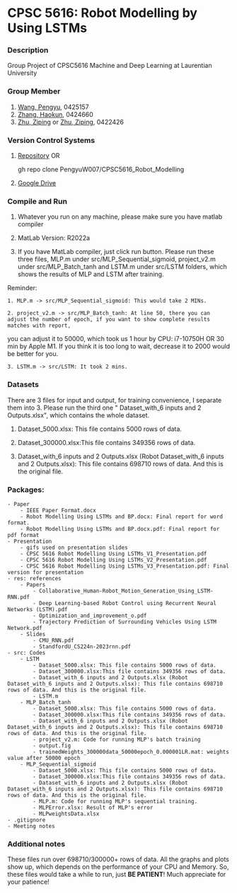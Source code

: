 # **CPSC 5616**: Robot Modelling by Using LSTMs

### Description
Group Project of CPSC5616 Machine and Deep Learning at Laurentian University

### Group Member
1. [Wang, Pengyu](https://github.com/PengyuW007), 0425157
2. [Zhang, Haokun](https://github.com/haokunzhang), 0424660
3. [Zhu, Ziping](https://github.com/0v0-QAQ) or [Zhu, Ziping](https://github.com/zzhu4LU), 0422426

### Version Control Systems
1. [Repository](https://github.com/PengyuW007/CPSC5616_Robot_Modelling.git) OR	

	gh repo clone PengyuW007/CPSC5616_Robot_Modelling

2. [Google Drive](https://drive.google.com/drive/folders/1sdCNKh6dScgluBZTkN8jLNDVo_9A2goP?ths=true)

### Compile and Run
1. Whatever you run on any machine, please make sure you have matlab compiler

2. MatLab Version: R2022a

3. If you have MatLab compiler, just click run button. 
Please run these three files, MLP.m under src/MLP_Sequential_sigmoid, project_v2.m under src/MLP_Batch_tanh and LSTM.m under src/LSTM folders, which shows the results of MLP and LSTM after training.

Reminder: 

    1. MLP.m -> src/MLP_Sequential_sigmoid: This would take 2 MINs.

    2. project_v2.m -> src/MLP_Batch_tanh: At line 50, there you can adjust the number of epoch, if you want to show complete results matches with report, 
you can adjust it to 50000, which took us 1 hour by CPU: i7-10750H OR 30 min by Apple M1.
    If you think it is too long to wait, decrease it to 2000 would be better for you.
 
    3. LSTM.m -> src/LSTM: It took 2 mins.

### Datasets
There are 3 files for input and output, for training convenience, I separate them into 3. Please run the third one
" Dataset_with_6 inputs and 2 Outputs.xlsx", which contains the whole dataset.
    
1. Dataset_5000.xlsx: This file contains 5000 rows of data.
    
2. Dataset_300000.xlsx:This file contains 349356 rows of data.
    
3. Dataset_with_6 inputs and 2 Outputs.xlsx (Robot Dataset_with_6 inputs and 2 Outputs.xlsx): This file contains 698710 rows of data. And this is the original file.

### Packages:
    - Paper
        - IEEE Paper Format.docx
        - Robot Modelling Using LSTMs and BP.docx: Final report for word format.
        - Robot Modelling Using LSTMs and BP.docx.pdf: Final report for pdf format
    - Presentation
        - gifs used on presentation slides
        - CPSC 5616 Robot Modelling Using LSTMs_V1_Presentation.pdf
        - CPSC 5616 Robot Modelling Using LSTMs_V2_Presentation.pdf
        - CPSC 5616 Robot Modelling Using LSTMs_V3_Presentation.pdf: Final version for presentation
    - res: references
        - Papers
            - Collaborative_Human-Robot_Motion_Generation_Using_LSTM-RNN.pdf
            - Deep Learning-based Robot Control using Recurrent Neural Networks (LSTM).pdf
            - Optimization_and_improvement_o.pdf
            - Trajectory Prediction of Surrounding Vehicles Using LSTM Network.pdf
        - Slides
            - CMU_RNN.pdf
            - StandfordU_CS224n-2023rnn.pdf
    - src: Codes
        - LSTM
            - Dataset_5000.xlsx: This file contains 5000 rows of data.
            - Dataset_300000.xlsx:This file contains 349356 rows of data.
            - Dataset_with_6 inputs and 2 Outputs.xlsx (Robot Dataset_with_6 inputs and 2 Outputs.xlsx): This file contains 698710 rows of data. And this is the original file.
            - LSTM.m
        - MLP_Batch_tanh
            - Dataset_5000.xlsx: This file contains 5000 rows of data.
            - Dataset_300000.xlsx:This file contains 349356 rows of data.
            - Dataset_with_6 inputs and 2 Outputs.xlsx (Robot Dataset_with_6 inputs and 2 Outputs.xlsx): This file contains 698710 rows of data. And this is the original file.
            - project_v2.m: Code for running MLP's batch training
            - output.fig
            - trainedWeights_300000data_50000epoch_0.000001LR.mat: weights value after 50000 epoch
        - MLP_Sequential_sigmoid
            - Dataset_5000.xlsx: This file contains 5000 rows of data.
            - Dataset_300000.xlsx:This file contains 349356 rows of data.
            - Dataset_with_6 inputs and 2 Outputs.xlsx (Robot Dataset_with_6 inputs and 2 Outputs.xlsx): This file contains 698710 rows of data. And this is the original file.
            - MLP.m: Code for running MLP's sequential training.
            - MLPError.xlsx: Result of MLP's error
            - MLPweightsData.xlsx
    - .gitignore
    - Meeting notes

### Additional notes
These files run over 698710/300000+ rows of data. All the graphs and plots show up, which depends on the performance of your CPU and Memory. So, these files would take a while to run, just **BE PATIENT**! Much appreciate for your patience!

